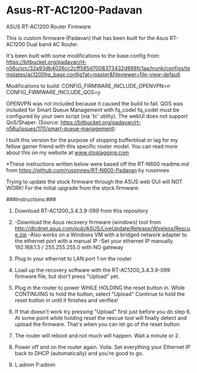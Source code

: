 # Asus-RT-AC1200-Padavan

ASUS RT-AC1200 Router Firmware

This is custom firmware (Padavan) that has been built for the Asus RT-AC1200 Dual band AC Router.

It's been built with some modifications to the base config from: https://bitbucket.org/padavan/rt-n56u/src/32a93db4026cc2cff585d7008373432d888fc1aa/trunk/configs/templates/ac1200hp_base.config?at=master&fileviewer=file-view-default

Modifications to build:
CONFIG_FIRMWARE_INCLUDE_OPENVPN=n
CONFIG_FIRMWARE_INCLUDE_QOS=y

OPENVPN was not included because it caused the build to fail.
QOS was included for Smart Queue Management with fq_codel
fq_codel must be configured by your own script (via 'tc' utility).
The webUI does not support QoS/Shaper. (Source: https://bitbucket.org/padavan/rt-n56u/issues/170/smart-queue-management)

I built this version for the purpose of stopping bufferbloat or lag for my fellow gamer friend with this specific router model. You can read more about this on my website at www.stoplagging.com


*These instructions written below were based off the RT-N600 readme.md from https://github.com/russinnes/RT-N600-Padavan by russinnes

Trying to update the stock firmware through the ASUS web GUI will NOT WORK! For the initial upgrade from the stock firmware:

###Instructions:###
1) Download RT-AC1200_3.4.3.9-099 from this repository
2) -Download the Asus recovery firmware (windows) tool from http://dlcdnet.asus.com/pub/ASUS/LiveUpdate/Release/Wireless/Rescue.zip
   -Also works on a Windows VM with a bridged network adapter to the ethernet port with a manual IP
   -Set your ethernet IP manually 192.168.1.5 / 255.255.255.0 with NO gateway
   
3) Plug in your ethernet to LAN port 1 on the router

4) Load up the recovery software with the RT-AC1200_3.4.3.9-099 firmware file, but don't press "Upload" yet.

5) Plug in the router to power WHILE HOLDING the reset button in. While CONTINUING to hold the button, select "Upload"
   Continue to hold the reset button in until it finishes and verifies!
   
6) If that doesn't work try pressing "Upload" first just before you do step 6. At some point while holding reset the rescue tool will finally detect and upload the firmware. That's when you can let go of the reset button.
   
7) The router will reboot and not much will happen. Wait a minute or 2. 

8) Power off and on the router again. Voila. Set everything your Ethernet IP back to DHCP (automatically) and you're good to go. 

9) L:admin P:admin

 

  

